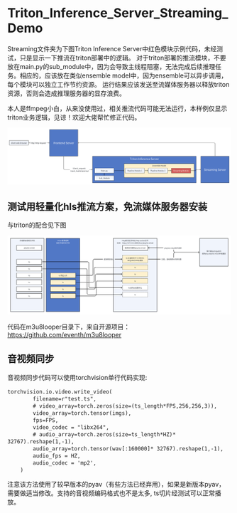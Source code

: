 # Triton_Inference_Server_Streaming_Demo

Streaming文件夹为下图Triton Inference Server中红色模块示例代码，未经测试，只是显示一下推流在triton部署中的逻辑。
对于triton部署的推流模块，不要放在main.py的sub_module中，因为会导致主线程阻塞，无法完成后续推理任务。相应的，应该放在类似ensemble model中，因为ensemble可以异步调用，每个模块可以独立工作节约资源。
运行结果应该发送至流媒体服务器以释放triton资源，否则会造成推理服务器的显存浪费。

本人是ffmpeg小白，从来没使用过，相关推流代码可能无法运行，本样例仅显示triton业务逻辑，见谅！欢迎大佬帮忙修正代码。

![Image text](https://github.com/AI796/Triton_Inference_Server_Streaming_Demo/blob/main/pic01.png)

## 测试用轻量化hls推流方案，免流媒体服务器安装

与triton的配合见下图

![Image text](https://github.com/AI796/Triton_Inference_Server_Streaming_Demo/blob/main/m3u8looper/pipeline_demo.png)

代码在m3u8looper目录下，来自开源项目：https://github.com/eventh/m3u8looper

## 音视频同步

音视频同步代码可以使用torchvision单行代码实现:

```
torchvision.io.video.write_video(
        filename=r"test.ts",
        # video_array=torch.zeros(size=(ts_length*FPS,256,256,3)),
        video_array=torch.tensor(imgs),
        fps=FPS,
        video_codec = "libx264",
        # audio_array=torch.zeros(size=ts_length*HZ)* 32767).reshape(1,-1),
        audio_array=torch.tensor(wav[:160000]* 32767).reshape(1,-1),
        audio_fps = HZ,
        audio_codec = 'mp2',
    )
```

注意该方法使用了较早版本的pyav（有些方法已经弃用），如果是新版本pyav，需要做适当修改。支持的音视频编码格式也不是太多, ts切片经测试可以正常播放。
